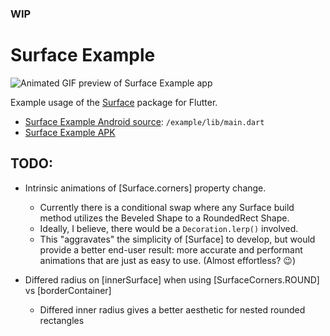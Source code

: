 ### WIP
# Surface Example

![Animated GIF preview of Surface Example app](https://github.com/Zabadam/surface/blob/main/doc/Surface-Example.gif?raw-true)

Example usage of the [Surface](https://github.com/Zabadam/surface) package for Flutter.
- [Surface Example Android source](https://github.com/Zabadam/surface/tree/main/example/lib/main.dart): `/example/lib/main.dart`
- [Surface Example APK](https://github.com/Zabadam/surface/tree/main/example/build/app/outputs/flutter-apk/app-release.apk)

## TODO:

- Intrinsic animations of [Surface.corners] property change.
    - Currently there is a conditional swap where any Surface build method utilizes the Beveled Shape to a RoundedRect Shape.
    - Ideally, I believe, there would be a `Decoration.lerp()` involved.
    - This "aggravates" the simplicity of [Surface] to develop, but would provide a better end-user result: more accurate and performant animations that are just as easy to use. (Almost effortless? 😉)

- Differed radius on [innerSurface] when using [SurfaceCorners.ROUND] vs [borderContainer]
    - Differed inner radius gives a better aesthetic for nested rounded rectangles
